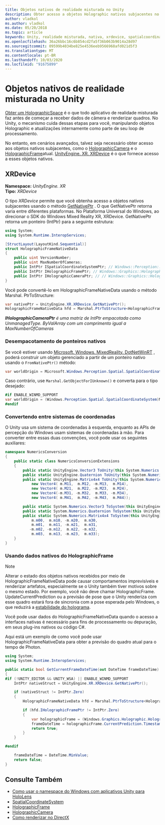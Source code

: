 ```yaml
---
title: Objetos nativos de realidade misturada no Unity
description: Obter acesso a objetos Holographic nativos subjacentes no Unity.
author: vladkol
ms.author: vladkol
ms.date: 05/20/2018
ms.topic: article
keywords: Unity, realidade misturada, nativa, xrdevice, spatialcoordinatesystem, holographicframe, holographiccamera, ispatialcoordinatesystem, iholographicframe, iholographiccamera, getnativeptr
ms.openlocfilehash: 36a26bbc16c6b854cd2fa5f36b063b9014a28d97
ms.sourcegitcommit: 09599b4034be825e4536eeb9566968afd021d5f3
ms.translationtype: MT
ms.contentlocale: pt-BR
ms.lasthandoff: 10/03/2020
ms.locfileid: "91675899"
---
```

# <a name="mixed-reality-native-objects-in-unity"></a>Objetos nativos de realidade misturada no Unity

[Obter um HolographicSpace](../native/getting-a-holographicspace.md) é o que todo aplicativo de realidade misturada faz antes de começar a receber dados de câmera e renderizar quadros. No Unity, o mecanismo cuida dessas etapas para você, manipulando objetos Holographic e atualizações internamente como parte de seu loop de processamento.

No entanto, em cenários avançados, talvez seja necessário obter acesso aos objetos nativos subjacentes, como o <a href="https://docs.microsoft.com/uwp/api/windows.graphics.holographic.holographiccamera" target="_blank">HolographicCamera</a> e o <a href="https://docs.microsoft.com/uwp/api/windows.graphics.holographic.holographicframe" target="_blank">HolographicFrame</a>atual. <a href="https://docs.unity3d.com/ScriptReference/XR.XRDevice.html" target="_blank">UnityEngine. XR. XRDevice</a> é o que fornece acesso a esses objetos nativos.

## <a name="xrdevice"></a>XRDevice 

**Namespace:** *UnityEngine. XR*<br>
**Tipo:** *XRDevice*

O tipo *XRDevice* permite que você obtenha acesso a objetos nativos subjacentes usando o método <a href="https://docs.unity3d.com/ScriptReference/XR.XRDevice.GetNativePtr.html" target="_blank">GetNativePtr</a> . O que GetNativePtr retorna varia entre diferentes plataformas. No Plataforma Universal do Windows, ao direcionar o SDK do Windows Mixed Reality XR, XRDevice. GetNativePtr retorna um ponteiro (IntPtr) para a seguinte estrutura: 

```cs
using System;
using System.Runtime.InteropServices;

[StructLayout(LayoutKind.Sequential)]
struct HolographicFrameNativeData
{
    public uint VersionNumber;
    public uint MaxNumberOfCameras;
    public IntPtr ISpatialCoordinateSystemPtr; // Windows::Perception::Spatial::ISpatialCoordinateSystem
    public IntPtr IHolographicFramePtr; // Windows::Graphics::Holographic::IHolographicFrame 
    public IntPtr IHolographicCameraPtr; // // Windows::Graphics::Holographic::IHolographicCamera
}
```
Você pode convertê-lo em HolographicFrameNativeData usando o método Marshal. PtrToStructure:
```cs
var nativePtr = UnityEngine.XR.XRDevice.GetNativePtr();
HolographicFrameNativeData hfd = Marshal.PtrToStructure<HolographicFrameNativeData>(nativePtr);
```
***IHolographicCameraPtr** é uma matriz de IntPtr empacotada como UnmanagedType. ByValArray com um comprimento igual a MaxNumberOfCameras* 

### <a name="unmarshaling-native-pointers"></a>Desempacotamento de ponteiros nativos

Se você estiver usando [Microsoft. Windows. MixedReality. DotNetWinRT](https://www.nuget.org/packages/Microsoft.Windows.MixedReality.DotNetWinRT) , poderá construir um objeto gerenciado a partir de um ponteiro nativo usando o `FromNativePtr()` método:

```cs
var worldOrigin = Microsoft.Windows.Perception.Spatial.SpatialCoordinateSystem.FromNativePtr(hfd.ISpatialCoordinateSystemPtr);
```

Caso contrário, use `Marshal.GetObjectForIUnknown()` e converta para o tipo desejado:

```cs
#if ENABLE_WINMD_SUPPORT
var worldOrigin = (Windows.Perception.Spatial.SpatialCoordinateSystem)Marshal.GetObjectForIUnknown(hfd.ISpatialCoordinateSystemPtr);
#endif
```

### <a name="converting-between-coordinate-systems"></a>Convertendo entre sistemas de coordenadas

O Unity usa um sistema de coordenadas à esquerda, enquanto as APIs de percepção do Windows usam sistemas de coordenadas à mão. Para converter entre essas duas convenções, você pode usar os seguintes auxiliares:

```cs
namespace NumericsConversion
{
    public static class NumericsConversionExtensions
    {
        public static UnityEngine.Vector3 ToUnity(this System.Numerics.Vector3 v) => new UnityEngine.Vector3(v.X, v.Y, -v.Z);
        public static UnityEngine.Quaternion ToUnity(this System.Numerics.Quaternion q) => new UnityEngine.Quaternion(-q.X, -q.Y, q.Z, q.W);
        public static UnityEngine.Matrix4x4 ToUnity(this System.Numerics.Matrix4x4 m) => new UnityEngine.Matrix4x4(
            new Vector4( m.M11,  m.M12, -m.M13,  m.M14),
            new Vector4( m.M21,  m.M22, -m.M23,  m.M24),
            new Vector4(-m.M31, -m.M32,  m.M33, -m.M34),
            new Vector4( m.M41,  m.M42, -m.M43,  m.M44));

        public static System.Numerics.Vector3 ToSystem(this UnityEngine.Vector3 v) => new System.Numerics.Vector3(v.x, v.y, -v.z);
        public static System.Numerics.Quaternion ToSystem(this UnityEngine.Quaternion q) => new System.Numerics.Quaternion(-q.x, -q.y, q.z, q.w);
        public static System.Numerics.Matrix4x4 ToSystem(this UnityEngine.Matrix4x4 m) => new System.Numerics.Matrix4x4(
            m.m00,  m.m10, -m.m20,  m.m30,
            m.m01,  m.m11, -m.m21,  m.m31,
           -m.m02, -m.m12,  m.m22, -m.m32,
            m.m03,  m.m13, -m.m23,  m.m33);
    }
}
```

### <a name="using-holographicframe-native-data"></a>Usando dados nativos do HolographicFrame

> [!NOTE]
> Alterar o estado dos objetos nativos recebidos por meio de HolographicFrameNativeData pode causar comportamentos imprevisíveis e renderizar artefatos, especialmente se o Unity também tiver motivos sobre o mesmo estado.  Por exemplo, você não deve chamar HolographicFrame. UpdateCurrentPrediction ou a previsão de pose que o Unity renderiza com esse quadro estará fora de sincronia com a pose esperada pelo Windows, o que reduzirá a [estabilidade do holograma](../platform-capabilities-and-apis/hologram-stability.md).

Você pode usar dados do HolographicFrameNativeData quando o acesso a interfaces nativas é necessário para fins de processamento ou depuração, em seus plug-ins nativos ou código C#. 

Aqui está um exemplo de como você pode usar HolographicFrameNativeData para obter a previsão do quadro atual para o tempo de Photon. 
```cs
using System;
using System.Runtime.InteropServices;

public static bool GetCurrentFrameDateTime(out DateTime frameDateTime)
{
#if (!UNITY_EDITOR && UNITY_WSA) || ENABLE_WINMD_SUPPORT
    IntPtr nativeStruct = UnityEngine.XR.XRDevice.GetNativePtr();

    if (nativeStruct != IntPtr.Zero)
    {
        HolographicFrameNativeData hfd = Marshal.PtrToStructure<HolographicFrameNativeData>(nativeStruct);

        if (hfd.IHolographicFramePtr != IntPtr.Zero)
        {
            var holographicFrame = (Windows.Graphics.Holographic.HolographicFrame)Marshal.GetObjectForIUnknown(hfd.IHolographicFramePtr);
            frameDateTime = holographicFrame.CurrentPrediction.Timestamp.TargetTime.DateTime;
            return true;
        }
    }

#endif

    frameDateTime = DateTime.MinValue;
    return false;
}

```

## <a name="see-also"></a>Consulte Também
* [Como usar o namespace do Windows com aplicativos Unity para HoloLens](using-the-windows-namespace-with-unity-apps-for-hololens.md)
* <a href="https://docs.microsoft.com/uwp/api/windows.perception.spatial.spatialcoordinatesystem" target="_blank">SpatialCoordinateSystem</a>
* <a href="https://docs.microsoft.com/uwp/api/windows.graphics.holographic.holographicframe" target="_blank">HolographicFrame</a>
* <a href="https://docs.microsoft.com/uwp/api/windows.graphics.holographic.holographiccamera" target="_blank">HolographicCamera</a>
* [Como renderizar no DirectX](../native/rendering-in-directx.md)
